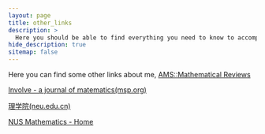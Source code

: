 ```yaml
---
layout: page
title: other_links
description: >
  Here you should be able to find everything you need to know to accomplish the most common tasks when blogging with Hydejack.
hide_description: true
sitemap: false
---
```


Here you can find some other links about me,
[AMS::Mathematical Reviews](https://www.ams.org/mr-database)

[Involve - a journal of matematics(msp.org)](https://msp.org/involve/about/journal/about.html)

[理学院(neu.edu.cn)](http://cos.neu.edu.cn)

[NUS Mathematics - Home](https://www.math.nus.edu.sg)

